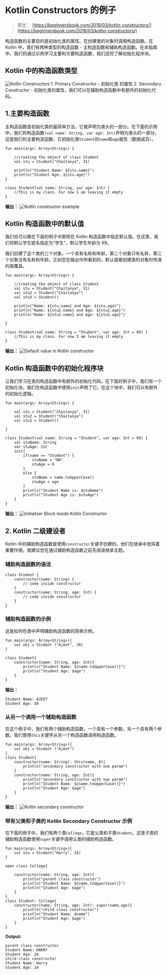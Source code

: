 # Kotlin Constructors 的例子

> 原文： [https://beginnersbook.com/2019/03/kotlin-constructors/](https://beginnersbook.com/2019/03/kotlin-constructors/)

构造函数的主要目的是初始化类的属性。在创建类的对象时调用构造函数。在 Kotlin 中，我们有两种类型的构造函数 - 主构造函数和辅助构造函数。在本指南中，我们将通过示例学习主要和次要构造函数，我们还将了解初始化程序块。

## Kotlin 中的构造函数类型

![Kotlin Constructors](img/530a311d301c512f49fc776afa0bc47a.jpg)
1\. Primary Constructor - 初始化类
的属性 2\. Secondary Constructor - 初始化类的属性，我们可以在辅助构造函数中有额外的初始化代码。

## 1.主要构造函数

主构造函数是初始化类的最简单方法。它被声明为类头的一部分。在下面的示例中，我们将构造函数`(val name: String, var age: Int)`声明为类头的一部分。这是我们的主要构造函数，它初始化类`Student`的`name`和`age`属性（数据成员）。

```
fun main(args: Array<String>) {

    //creating the object of class Student
    val stu = Student("Chaitanya", 31)

    println("Student Name: ${stu.name}")
    println("Student Age: ${stu.age}")
}

class Student(val name: String, var age: Int) {
    //This is my class. For now I am leaving it empty
}
```

**输出：**
![Kotlin constructor example](img/affcbd7ce943fba6c0038b48dae3c3cc.jpg)

## Kotlin 构造函数中的默认值

我们也可以像在下面的例子中那样在 Kotlin 构造函数中指定默认值。在这里，我们将默认学生姓名指定为“学生”，默认学生年龄为 99。

我们创建了这个类的三个对象，一个具有名称和年龄，第二个对象只有名称，第三个对象没有名称和年龄。正如您在输出中所看到的，默认值被创建类的对象时传递的值覆盖。

```
fun main(args: Array<String>) {

    //creating the object of class Student
    val stu = Student("Chaitanya", 31)
    val stu2 = Student("Chaitanya")
    val stu3 = Student()

    println("Name: ${stu.name} and Age: ${stu.age}")
    println("Name: ${stu2.name} and Age: ${stu2.age}")
    println("Name: ${stu3.name} and Age: ${stu3.age}")

}

class Student(val name: String = "Student", var age: Int = 99) {
    //This is my class. For now I am leaving it empty
}
```

**输出：**
![Default value in Kotlin constructor](img/23ba9a79b2722561cd7ecf9c90982327.jpg)

## Kotlin 构造函数中的初始化程序块

让我们学习在类的构造函数中有额外的初始化代码。在下面的例子中，我们有一个初始化块，我们在构造函数中使用`init`声明了它。在这个块中，我们可以有额外的初始化逻辑。

```
fun main(args: Array<String>) {

    val stu = Student("Chaitanya", 31)
    val stu2 = Student("Chaitanya")
    val stu3 = Student()

}

class Student(val name: String = "Student", var age: Int = 99) {
    val stuName: String
    var stuAge: Int
    init{
        if(name == "Student") {
            stuName = "NA"
            stuAge = 0
        }
        else {
            stuName = name.toUpperCase()
            stuAge = age
        }
        println("Student Name is: $stuName")
        println("Student Age is: $stuAge")
    }
}
```

**输出：**
![Initializer Block inside Kotlin Constructor](img/4033180c3c1ead6ccb6fb7e481662515.jpg)

## 2\. Kotlin 二级建设者

Kotlin 中的辅助构造函数是使用`constructor`关键字创建的。他们在继承中发挥着重要作用。我建议您在通过辅助构造函数之前先阅读继承主题。

### 辅助构造函数的语法

```
class Student {
    constructor(name: String) {
        // code inside constructor
    }
    constructor(name: String, age: Int) {
        // code inside constructor
    }
}
```

### 辅助构造函数的示例

这是如何在类中声明辅助构造函数的简单示例。

```
fun main(args: Array<String>){
    val obj = Student ("Ajeet", 30)
}

class Student{
    constructor(name: String, age: Int){
        println("Student Name: ${name.toUpperCase()}")
        println("Student Age: $age")
    }
}
```

**输出：**

```
Student Name: AJEET
Student Age: 30
```

### 从另一个调用一个辅助构造函数

在这个例子中，我们有两个辅助构造函数，一个具有一个参数，另一个具有两个参数。我们使用`this`关键字从另一个构造函数调用构造函数。

```
fun main(args: Array<String>){
    val obj = Student ("Ajeet")
}
class Student{
    constructor(name: String): this(name, 0){
        println("secondary constructor with one param")
    }
    constructor(name: String, age: Int){
        println("secondary constructor with two param")
        println("Student Name: ${name.toUpperCase()}")
        println("Student Age: $age")
    }
}
```

**输出：**
![Kotlin secondary constructor](img/8bb858ae07517315d3b6e1f38e398c4c.jpg)

### 带有父类和子类的 Kotlin Secondary Constructor 示例

在下面的例子中，我们有两个类`College`，它是父类和子类`Student`。这里子类的辅助构造函数使用`super`关键字调用父类的辅助构造函数。

```
fun main(args: Array<String>){
    val stu = Student("Harry", 24)
}

open class College{

    constructor(name: String, age: Int){
        println("parent class constructor")
        println("Student Name: ${name.toUpperCase()}")
        println("Student Age: $age")
    }
}
class Student: College{
    constructor(name: String, age: Int): super(name,age){
        println("child class constructor")
        println("Student Name: $name")
        println("Student Age: $age")
    }
}
```

**Output:**

```
parent class constructor
Student Name: HARRY
Student Age: 24
child class constructor
Student Name: Harry
Student Age: 24
```
